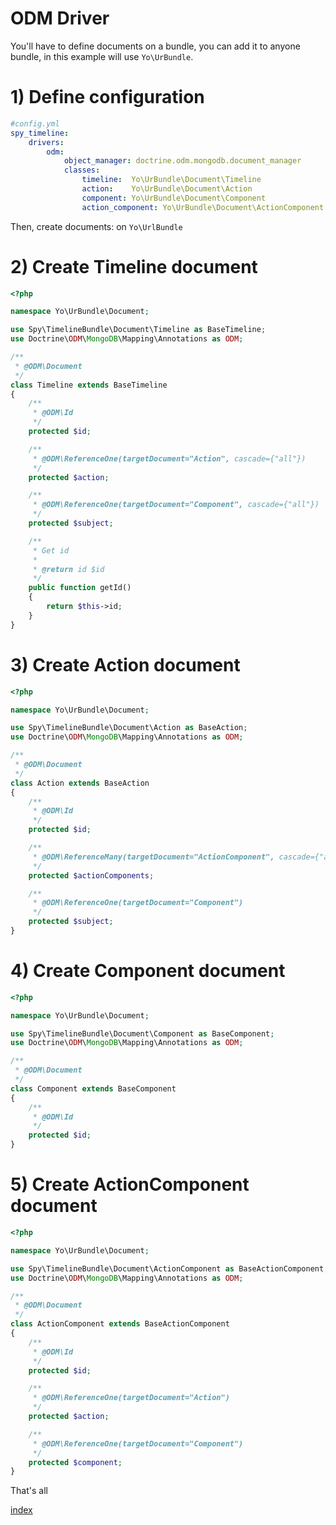 ODM Driver
==========

You'll have to define documents on a bundle, you can add it to anyone bundle, in this example will use `Yo\UrBundle`.

# 1) Define configuration

```yml
#config.yml
spy_timeline:
    drivers:
        odm:
            object_manager: doctrine.odm.mongodb.document_manager
            classes:
                timeline:  Yo\UrBundle\Document\Timeline
                action:    Yo\UrBundle\Document\Action
                component: Yo\UrBundle\Document\Component
                action_component: Yo\UrBundle\Document\ActionComponent
```

Then, create documents: on `Yo\UrlBundle`

# 2) Create Timeline document

```php
<?php

namespace Yo\UrBundle\Document;

use Spy\TimelineBundle\Document\Timeline as BaseTimeline;
use Doctrine\ODM\MongoDB\Mapping\Annotations as ODM;

/**
 * @ODM\Document
 */
class Timeline extends BaseTimeline
{
    /**
     * @ODM\Id
     */
    protected $id;

    /**
     * @ODM\ReferenceOne(targetDocument="Action", cascade={"all"})
     */
    protected $action;

    /**
     * @ODM\ReferenceOne(targetDocument="Component", cascade={"all"})
     */
    protected $subject;

    /**
     * Get id
     *
     * @return id $id
     */
    public function getId()
    {
        return $this->id;
    }
}
```

# 3) Create Action document

```php
<?php

namespace Yo\UrBundle\Document;

use Spy\TimelineBundle\Document\Action as BaseAction;
use Doctrine\ODM\MongoDB\Mapping\Annotations as ODM;

/**
 * @ODM\Document
 */
class Action extends BaseAction
{
    /**
     * @ODM\Id
     */
    protected $id;

    /**
     * @ODM\ReferenceMany(targetDocument="ActionComponent", cascade={"all"})
     */
    protected $actionComponents;

    /**
     * @ODM\ReferenceOne(targetDocument="Component")
     */
    protected $subject;
}
```

# 4) Create Component document

```php
<?php

namespace Yo\UrBundle\Document;

use Spy\TimelineBundle\Document\Component as BaseComponent;
use Doctrine\ODM\MongoDB\Mapping\Annotations as ODM;

/**
 * @ODM\Document
 */
class Component extends BaseComponent
{
    /**
     * @ODM\Id
     */
    protected $id;
}
```

# 5) Create ActionComponent document

```php
<?php

namespace Yo\UrBundle\Document;

use Spy\TimelineBundle\Document\ActionComponent as BaseActionComponent;
use Doctrine\ODM\MongoDB\Mapping\Annotations as ODM;

/**
 * @ODM\Document
 */
class ActionComponent extends BaseActionComponent
{
    /**
     * @ODM\Id
     */
    protected $id;

    /**
     * @ODM\ReferenceOne(targetDocument="Action")
     */
    protected $action;

    /**
     * @ODM\ReferenceOne(targetDocument="Component")
     */
    protected $component;
}
```

That's all

[index](https://github.com/stephpy/TimelineBundle/blob/master/Resources/doc/index.markdown)
